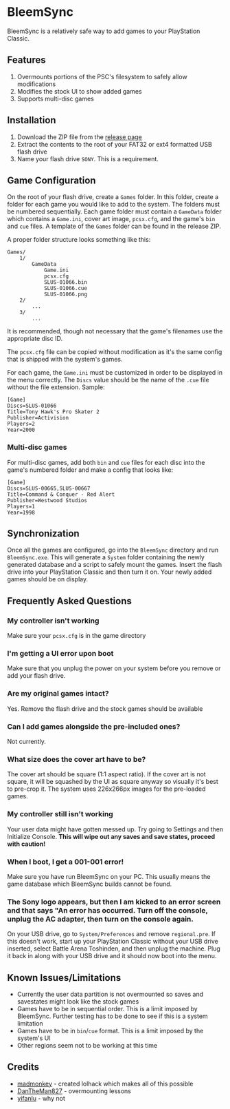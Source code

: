 # BleemSync
BleemSync is a relatively safe way to add games to your PlayStation Classic.

## Features
1. Overmounts portions of the PSC's filesystem to safely allow modifications
1. Modifies the stock UI to show added games
1. Supports multi-disc games

## Installation
1. Download the ZIP file from the [release page](https://github.com/pathartl/BleemSync/releases/latest)
1. Extract the contents to the root of your FAT32 or ext4 formatted USB flash drive
1. Name your flash drive `SONY`. This is a requirement.

## Game Configuration
On the root of your flash drive, create a `Games` folder. In this folder, create a folder for each game you would like to add to the system. The folders must be numbered sequentially. Each game folder must contain a `GameData` folder which contains a `Game.ini`, cover art image, `pcsx.cfg`, and the game's `bin` and `cue` files. A template of the `Games` folder can be found in the release ZIP.

A proper folder structure looks something like this:
```
Games/
    1/
        GameData
            Game.ini
            pcsx.cfg
            SLUS-01066.bin
            SLUS-01066.cue
            SLUS-01066.png
    2/
        ...
    3/
        ...
```
It is recommended, though not necessary that the game's filenames use the appropriate disc ID.

The `pcsx.cfg` file can be copied without modification as it's the same config that is shipped with the system's games.

For each game, the `Game.ini` must be customized in order to be displayed in the menu correctly. The `Discs` value should be the name of the `.cue` file without the file extension. Sample:
```
[Game]
Discs=SLUS-01066
Title=Tony Hawk's Pro Skater 2
Publisher=Activision
Players=2
Year=2000
```

### Multi-disc games
For multi-disc games, add both `bin` and `cue` files for each disc into the game's numbered folder and make a config that looks like:
```
[Game]
Discs=SLUS-00665,SLUS-00667
Title=Command & Conquer - Red Alert
Publisher=Westwood Studios
Players=1
Year=1998
```

## Synchronization
Once all the games are configured, go into the `BleemSync` directory and run `BleemSync.exe`. This will generate a `System` folder containing the newly generated database and a script to safely mount the games. Insert the flash drive into your PlayStation Classic and then turn it on. Your newly added games should be on display.

## Frequently Asked Questions

### My controller isn't working
Make sure your `pcsx.cfg` is in the game directory

### I'm getting a UI error upon boot
Make sure that you unplug the power on your system before you remove or add your flash drive.

### Are my original games intact?
Yes. Remove the flash drive and the stock games should be available

### Can I add games alongside the pre-included ones?
Not currently.

### What size does the cover art have to be?
The cover art should be square (1:1 aspect ratio). If the cover art is not square, it will be squashed by the UI as square anyway so visually it's best to pre-crop it. The system uses 226x266px images for the pre-loaded games.

### My controller still isn't working
Your user data might have gotten messed up. Try going to Settings and then Initialize Console. **This will wipe out any saves and save states, proceed with caution!**

### When I boot, I get a 001-001 error!
Make sure you have run BleemSync on your PC. This usually means the game database which BleemSync builds cannot be found.

### The Sony logo appears, but then I am kicked to an error screen and that says "An error has occurred. Turn off the console, unplug the AC adapter, then turn on the console again.
On your USB drive, go to `System/Preferences` and remove `regional.pre`. If this doesn't work, start up your PlayStation Classic without your USB drive inserted, select Battle Arena Toshinden, and then unplug the machine. Plug it back in along with your USB drive and it should now boot into the menu.

## Known Issues/Limitations
* Currently the user data partition is not overmounted so saves and savestates might look like the stock games
* Games have to be in sequential order. This is a limit imposed by BleemSync. Further testing has to be done to see if this is a system limitation
* Games have to be in `bin`/`cue` format. This is a limit imposed by the system's UI
* Other regions seem not to be working at this time

## Credits
* [madmonkey](https://github.com/madmonkey1907) - created lolhack which makes all of this possible
* [DanTheMan827](https://github.com/DanTheMan827) - overmounting lessons
* [yifanlu](https://github.com/yifanlu) - why not
